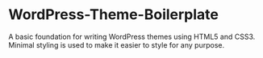 WordPress-Theme-Boilerplate
===========================

A basic foundation for writing WordPress themes using HTML5 and CSS3. Minimal styling is used to make it easier to style for any purpose.